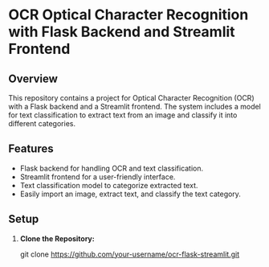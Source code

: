 # OCR Optical Character Recognition with Flask Backend and Streamlit Frontend

## Overview

This repository contains a project for Optical Character Recognition (OCR) with a Flask backend and a Streamlit frontend. The system includes a model for text classification to extract text from an image and classify it into different categories.

## Features

- Flask backend for handling OCR and text classification.
- Streamlit frontend for a user-friendly interface.
- Text classification model to categorize extracted text.
- Easily import an image, extract text, and classify the text category.

## Setup

1. **Clone the Repository:**
   
   git clone https://github.com/your-username/ocr-flask-streamlit.git
   
